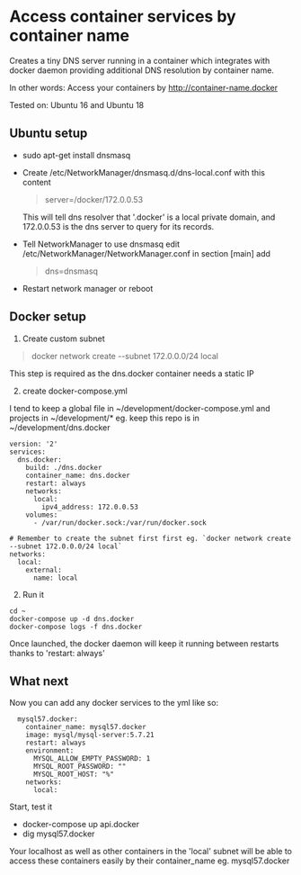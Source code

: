 # Access container services by container name

Creates a tiny DNS server running in a container which
integrates with docker daemon providing additional
DNS resolution by container name.

In other words: Access your containers by http://container-name.docker


Tested on: Ubuntu 16 and Ubuntu 18

## Ubuntu setup 

* sudo apt-get install dnsmasq

* Create /etc/NetworkManager/dnsmasq.d/dns-local.conf with this content

  > server=/docker/172.0.0.53

  This will tell dns resolver that '.docker' is a local private domain,
  and 172.0.0.53 is the dns server to query for its records.

* Tell NetworkManager to use dnsmasq
  edit /etc/NetworkManager/NetworkManager.conf in section [main] add
  > dns=dnsmasq

* Restart network manager or reboot

## Docker setup

1. Create custom subnet

> docker network create --subnet 172.0.0.0/24 local

This step is required as the dns.docker container needs a static IP

2. create docker-compose.yml

I tend to keep a global file in ~/development/docker-compose.yml
and projects in ~/development/* eg. keep this repo is in ~/development/dns.docker  

```
version: '2'
services:
  dns.docker:
    build: ./dns.docker
    container_name: dns.docker
    restart: always
    networks:
      local:
        ipv4_address: 172.0.0.53
    volumes:
      - /var/run/docker.sock:/var/run/docker.sock

# Remember to create the subnet first first eg. `docker network create --subnet 172.0.0.0/24 local`
networks:
  local:
    external:
      name: local
```

2. Run it

```
cd ~
docker-compose up -d dns.docker
docker-compose logs -f dns.docker
```

Once launched, the docker daemon will keep it running between restarts thanks to 'restart: always'

## What next

Now you can add any docker services to the yml like so:

```
  mysql57.docker:
    container_name: mysql57.docker
    image: mysql/mysql-server:5.7.21
    restart: always
    environment:
      MYSQL_ALLOW_EMPTY_PASSWORD: 1
      MYSQL_ROOT_PASSWORD: ""
      MYSQL_ROOT_HOST: "%"
    networks:
      local:
```

Start, test it

* docker-compose up api.docker
* dig mysql57.docker

Your localhost as well as other containers in the 'local' subnet will be able to access these
containers easily by their container_name eg. mysql57.docker